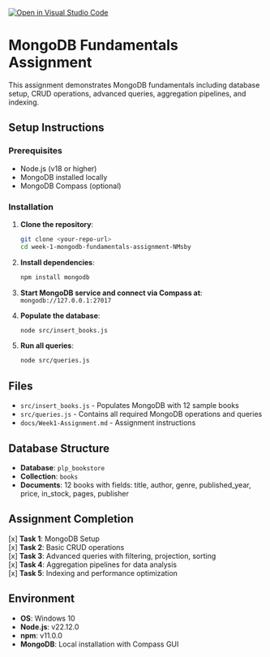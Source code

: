 [![Open in Visual Studio Code](https://classroom.github.com/assets/open-in-vscode-2e0aaae1b6195c2367325f4f02e2d04e9abb55f0b24a779b69b11b9e10269abc.svg)](https://classroom.github.com/online_ide?assignment_repo_id=19992435&assignment_repo_type=AssignmentRepo)

# MongoDB Fundamentals Assignment

This assignment demonstrates MongoDB fundamentals including database setup, CRUD operations, advanced queries, aggregation pipelines, and indexing.

## Setup Instructions

### Prerequisites
- Node.js (v18 or higher)
- MongoDB installed locally
- MongoDB Compass (optional)

### Installation

1. **Clone the repository**:
   ```bash
   git clone <your-repo-url>
   cd week-1-mongodb-fundamentals-assignment-NMsby
   ```

2. **Install dependencies**:
   ```bash
   npm install mongodb
   ```

3. **Start MongoDB service and connect via Compass at**: `mongodb://127.0.0.1:27017`

4. **Populate the database**:
   ```bash
   node src/insert_books.js
   ```

5. **Run all queries**:
   ```bash
   node src/queries.js
   ```

## Files

- `src/insert_books.js` - Populates MongoDB with 12 sample books
- `src/queries.js` - Contains all required MongoDB operations and queries
- `docs/Week1-Assignment.md` - Assignment instructions

## Database Structure

- **Database**: `plp_bookstore`
- **Collection**: `books`
- **Documents**: 12 books with fields: title, author, genre, published_year, price, in_stock, pages, publisher

## Assignment Completion

[x] **Task 1**: MongoDB Setup  
[x] **Task 2**: Basic CRUD operations  
[x] **Task 3**: Advanced queries with filtering, projection, sorting  
[x] **Task 4**: Aggregation pipelines for data analysis  
[x] **Task 5**: Indexing and performance optimization  

## Environment

- **OS**: Windows 10
- **Node.js**: v22.12.0
- **npm**: v11.0.0
- **MongoDB**: Local installation with Compass GUI